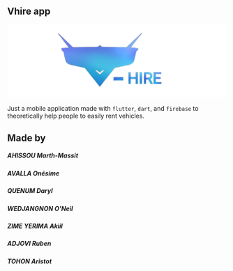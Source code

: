 ## Vhire app

![Vhireapp's main logo](assets/images/vhiremainlogo.png)

Just a mobile application made with `flutter`, `dart`, and `firebase` to theoretically help people to easily rent vehicles.

## Made by
##### AHISSOU Marth-Massit
##### AVALLA Onésime
##### QUENUM Daryl
##### WEDJANGNON O'Neil
##### ZIME YERIMA Akiil
##### ADJOVI Ruben
##### TOHON Aristot
